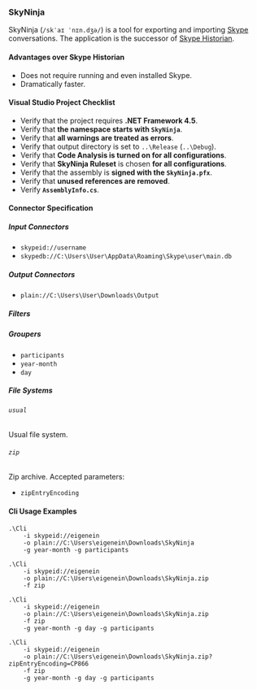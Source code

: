 ### SkyNinja

SkyNinja (`/skˈaɪ ˈnɪn.dʒə/`) is a tool for exporting and importing [Skype](http://www.skype.com) conversations. The application is the successor of [Skype Historian](http://eigene.in/skype-historian).

#### Advantages over Skype Historian

* Does not require running and even installed Skype.
* Dramatically faster.

#### Visual Studio Project Checklist

* Verify that the project requires **.NET Framework 4.5**.
* Verify that **the namespace starts with `SkyNinja`**.
* Verify that **all warnings are treated as errors**.
* Verify that output directory is set to `..\Release` (`..\Debug`).
* Verify that **Code Analysis is turned on for all configurations**.
* Verify that **SkyNinja Ruleset** is chosen **for all configurations**.
* Verify that the assembly is **signed with the `SkyNinja.pfx`**.
* Verify that **unused references are removed**.
* Verify **`AssemblyInfo.cs`**.

#### Connector Specification

##### Input Connectors

* `skypeid://username`
* `skypedb://C:\Users\User\AppData\Roaming\Skype\user\main.db`

##### Output Connectors

* `plain://C:\Users\User\Downloads\Output`

##### Filters



##### Groupers

* `participants`
* `year-month`
* `day`

##### File Systems

###### `usual`

Usual file system.

###### `zip`

Zip archive. Accepted parameters:

* `zipEntryEncoding`

#### Cli Usage Examples

```
.\Cli
    -i skypeid://eigenein
    -o plain://C:\Users\eigenein\Downloads\SkyNinja
    -g year-month -g participants
```

```
.\Cli
    -i skypeid://eigenein
    -o plain://C:\Users\eigenein\Downloads\SkyNinja.zip
    -f zip
```

```
.\Cli
    -i skypeid://eigenein
    -o plain://C:\Users\eigenein\Downloads\SkyNinja.zip
    -f zip
    -g year-month -g day -g participants
```

```
.\Cli
    -i skypeid://eigenein
    -o plain://C:\Users\eigenein\Downloads\SkyNinja.zip?zipEntryEncoding=CP866
    -f zip
    -g year-month -g day -g participants
```
